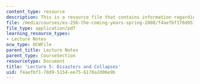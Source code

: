 ```yaml
---
content_type: resource
description: This is a resource file that contains information regarding lecture 5.
file: /media/courses/es-256-the-coming-years-spring-2008/f4aefbf178d95154ee756178a2d06e9b_MITES_256S08_Lec05.pdf
file_type: application/pdf
learning_resource_types:
- Lecture Notes
ocw_type: OCWFile
parent_title: Lecture Notes
parent_type: CourseSection
resourcetype: Document
title: 'Lecture 5: Disasters and Collapses'
uid: f4aefbf1-78d9-5154-ee75-6178a2d06e9b
---
```

